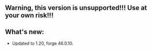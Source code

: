## Warning, this version is unsupported!!! Use at your own risk!!!

## What's new:

* Updated to 1.20, forge 46.0.10.